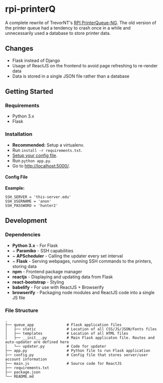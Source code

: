 # rpi-printerQ

A complete rewrite of TrevorNT's [RPI PrinterQueue-NG](https://github.com/TrevorNT/rpi-printqueue-ng). The old version of the printer queue had a tendency to crash once in a while and unnecessarily used a database to store printer data.

## Changes
* Flask instead of Django
* Usage of ReactJS on the frontend to avoid page refreshing to re-render data
* Data is stored in a single JSON file rather than a database

## Getting Started
### Requirements
* Python 3.x
* Flask

### Installation
* **Recommended:** Setup a virtualenv.
* Run `install -r requirements.txt`.
* [Setup your config file](https://github.com/albshin/rpi-printerQ#config-file).
* Run `python app.py`.
* Go to [http://localhost:5000/](http://localhost:5000/).

#### Config File
**Example:**
```
SSH_SERVER = 'this-server.edu'
SSH_USERNAME = 'anon'
SSH_PASSWORD = 'hunter2'
```

## Development
### Dependencies
* **Python 3.x** - For Flask
* ~ **Paramiko** - SSH capabilities
* ~ **APScheduler** - Calling the updater every set interval
* ~ **Flask** - Serving webpages, running SSH commands to the printers, storing data
* **npm** - Frontend package manager
* **reactjs** - Displaying and updating data from Flask
* **react-bootstrap** - Styling
* **babelify** - For use with ReactJS + Browserify
* **browserify** - Packaging node modules and ReactJS code into a single JS file

### File Structure
```
.
├── queue_app               # Flask application files
│   ├── static              # Location of all CSS/JS/JSON/Fonts files
│   ├── templates           # Location of all HTML files
│   ├── __init__.py         # Main Flask applicaton file. Routes and auto-updater are defined here  
│   └── updater.py          # Code for updater
├── app.py                  # Python file to run Flask application
├── config.py               # Config file that stores server/user account information
├── main.js                 # Source code for ReactJS
├── requirements.txt
├── package.json
└── README.md
```
